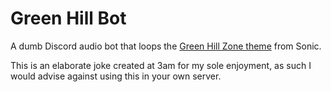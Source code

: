 # Green Hill Bot
A dumb Discord audio bot that loops the [Green Hill Zone theme](https://www.youtube.com/watch?v=G-i8HYi1QH0) from Sonic. 

This is an elaborate joke created at 3am for my sole enjoyment, as such I would advise against using this in your own server.
